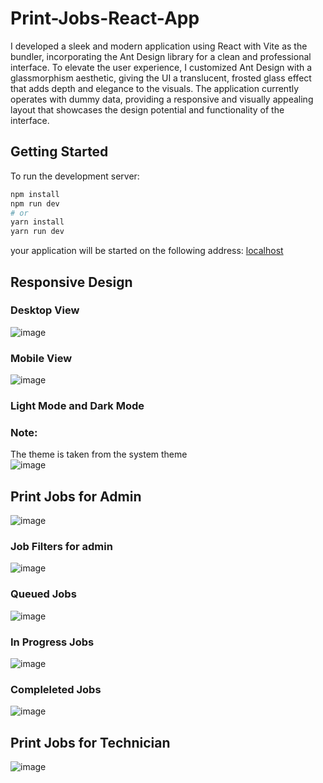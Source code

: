 # Print-Jobs-React-App

I developed a sleek and modern application using React with Vite as the bundler, incorporating the Ant Design library for a clean and professional interface. To elevate the user experience, I customized Ant Design with a glassmorphism aesthetic, giving the UI a translucent, frosted glass effect that adds depth and elegance to the visuals. The application currently operates with dummy data, providing a responsive and visually appealing layout that showcases the design potential and functionality of the interface.

## Getting Started

To run the development server:

```bash
npm install
npm run dev
# or
yarn install
yarn run dev
```

your application will be started on the following address:
[localhost](http://localhost:5173/)
## Responsive Design
  ### Desktop View
  ![image](https://github.com/user-attachments/assets/968cf093-f22e-4f3d-b419-f1e301095f5a)
  ### Mobile View
  ![image](https://github.com/user-attachments/assets/849a3cb6-3bd1-49d6-8cb6-66c51e7efdb9)
  ### Light Mode and Dark Mode
  ### Note:
  The theme is taken from the system theme  
  ![image](https://github.com/user-attachments/assets/c9907fb3-2f92-4216-abe1-86fb4e24d22e)

## Print Jobs for Admin
![image](https://github.com/user-attachments/assets/f9acc515-31ff-4623-87f9-e5de622f748d)
  ### Job Filters for admin
  ![image](https://github.com/user-attachments/assets/664729a5-688c-4a7c-a9b4-a2ea2eb43c98)
  ### Queued Jobs
  ![image](https://github.com/user-attachments/assets/7e760588-da99-469c-804f-0bbb5ed5991c)
  ### In Progress Jobs
  ![image](https://github.com/user-attachments/assets/b4784cdb-1d93-4f22-9319-4c302325335e)
  ### Compleleted Jobs
  ![image](https://github.com/user-attachments/assets/e89981f7-792e-4c77-8497-01bf772e4808)


## Print Jobs for Technician
![image](https://github.com/user-attachments/assets/eb4c5350-e8e6-475a-ae71-d76e0936d153)
